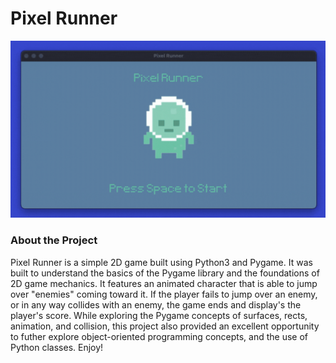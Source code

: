 # Pixel Runner

![Pixel Runner Demo](graphics/pixel-runner.gif)

### About the Project
Pixel Runner is a simple 2D game built using Python3 and Pygame. It was built to understand the basics of the Pygame library and the foundations of 2D game mechanics. It features an animated character that is able to jump over "enemies" coming toward it. If the player fails to jump over an enemy, or in any way collides with an enemy, the game ends and display's the player's score. While exploring the Pygame concepts of surfaces, rects, animation, and collision, this project also provided an excellent opportunity to futher explore object-oriented programming concepts, and the use of Python classes. Enjoy!

